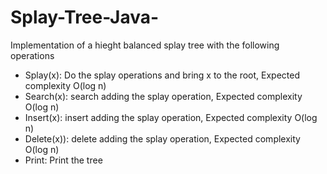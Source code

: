 # Splay-Tree-Java-

Implementation of a hieght balanced splay tree with the following operations

- Splay(x): Do the splay operations and bring x to the root, Expected complexity O(log n) 
- Search(x): search adding the splay operation, Expected complexity O(log n)
- Insert(x): insert adding the splay operation, Expected complexity O(log n)
- Delete(x)): delete adding the splay operation, Expected complexity O(log n)
- Print: Print the tree
